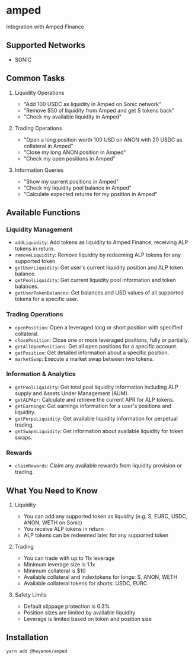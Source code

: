 # amped

Integration with Amped Finance

## Supported Networks

- SONIC

## Common Tasks

1. Liquidity Operations
   - "Add 100 USDC as liquidity in Amped on Sonic network"
   - "Remove $50 of liquidity from Amped and get S tokens back"
   - "Check my available liquidity in Amped"

2. Trading Operations
   - "Open a long position worth 100 USD on ANON with 20 USDC as collateral in Amped"
   - "Close my long ANON position in Amped"
   - "Check my open positions in Amped"

3. Information Queries
   - "Show my current positions in Amped"
   - "Check my liquidity pool balance in Amped"
   - "Calculate expected returns for my position in Amped"

## Available Functions

### Liquidity Management
- `addLiquidity`: Add tokens as liquidity to Amped Finance, receiving ALP tokens in return.
- `removeLiquidity`: Remove liquidity by redeeming ALP tokens for any supported token.
- `getUserLiquidity`: Get user's current liquidity position and ALP token balance.
- `getPoolLiquidity`: Get current liquidity pool information and token balances.
- `getUserTokenBalances`: Get balances and USD values of all supported tokens for a specific user.

### Trading Operations
- `openPosition`: Open a leveraged long or short position with specified collateral.
- `closePosition`: Close one or more leveraged positions, fully or partially.
- `getAllOpenPositions`: Get all open positions for a specific account.
- `getPosition`: Get detailed information about a specific position.
- `marketSwap`: Execute a market swap between two tokens.

### Information & Analytics
- `getPoolLiquidity`: Get total pool liquidity information including ALP supply and Assets Under Management (AUM).
- `getALPApr`: Calculate and retrieve the current APR for ALP tokens.
- `getEarnings`: Get earnings information for a user's positions and liquidity.
- `getPerpsLiquidity`: Get available liquidity information for perpetual trading.
- `getSwapsLiquidity`: Get information about available liquidity for token swaps.

### Rewards
- `claimRewards`: Claim any available rewards from liquidity provision or trading.

## What You Need to Know

1. Liquidity
   - You can add any supported token as liquidity (e.g. S, EURC, USDC, ANON, WETH on Sonic)
   - You receive ALP tokens in return
   - ALP tokens can be redeemed later for any supported token

2. Trading
   - You can trade with up to 11x leverage
   - Minimum leverage size is 1.1x
   - Minimum collateral is $10
   - Available collateral and indextokens for longs: S, ANON, WETH
   - Available collateral tokens for shorts: USDC, EURC

3. Safety Limits
   - Default slippage protection is 0.3%
   - Position sizes are limited by available liquidity
   - Leverage is limited based on token and position size

## Installation

```bash
yarn add @heyanon/amped
```